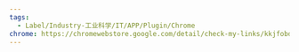 ```yaml
---
tags:
  - Label/Industry-工业科学/IT/APP/Plugin/Chrome
chrome: https://chromewebstore.google.com/detail/check-my-links/kkjfobdnekhdpmgomkpeibhlnmcjgian
---
```

